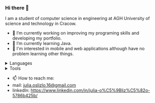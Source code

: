 ### Hi there 👋

I am a student of computer science in engineering at AGH University of science and technology in Cracow.

- 🔭 I’m currently working on improving my programing skills and developing my portfolio.
- 🌱 I’m currently learning Java.
- 🤔 I'm interested in mobile and web applications although have no problem learning other things.

<details>
  <summary>Languages</summary>
  C++,
  C,
  Java,
  Python,
  SQL,
  Bash,
  HTML,
  CSS,
  Javascript
  </details>
  
 <details>
  <summary>Tools</summary>
  Visual Studio, 
  Qt Framework,
  Git,
  Linux,
  Github
  </details>
  
- 📫 How to reach me: 
- mail: julia.oslizlo.16@gmail.com
- linkedIn: https://www.linkedin.com/in/julia-o%C5%9Bliz%C5%82o-5786b425b/
  


